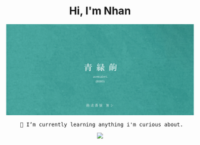 <div align=center>
    <h1>Hi, I'm Nhan</h1>
    <img src="./README.assets/あおみどり.png" />
    <pre> 🌱 I’m currently learning anything i'm curious about.</pre>
    <img src="https://github-readme-stats.vercel.app/api/top-langs/?username=cyantiz&layout=compact" />
</div>
